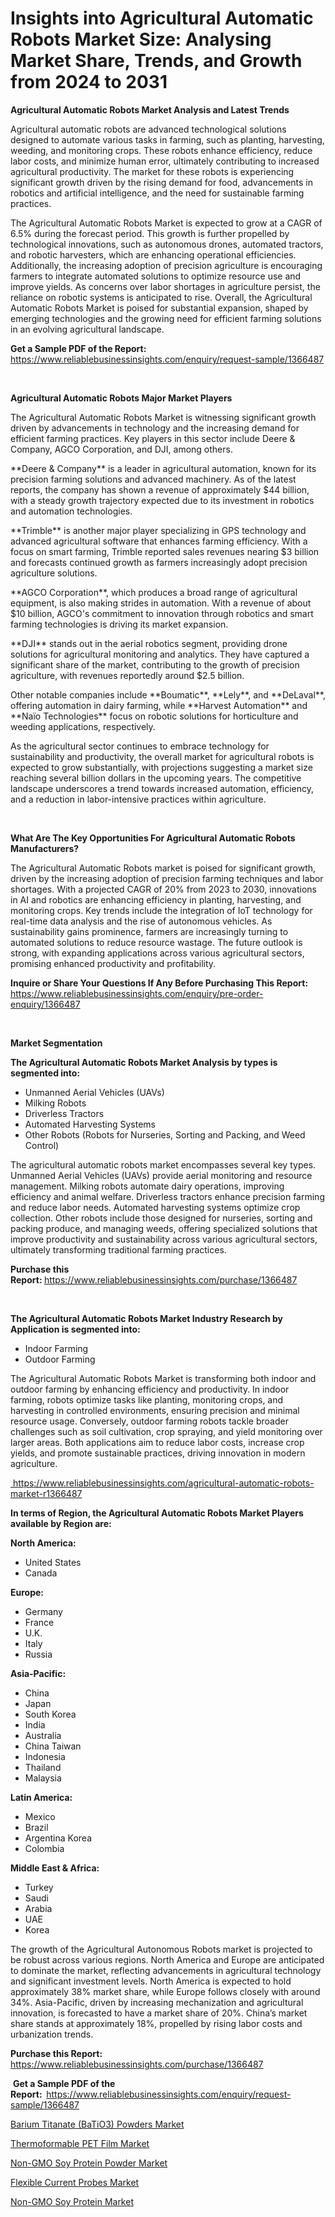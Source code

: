 <p><h1>Insights into Agricultural Automatic Robots Market Size: Analysing Market Share, Trends, and Growth from 2024 to 2031</h1></p><p><strong>Agricultural Automatic Robots Market Analysis and Latest Trends</strong></p>
<p><p>Agricultural automatic robots are advanced technological solutions designed to automate various tasks in farming, such as planting, harvesting, weeding, and monitoring crops. These robots enhance efficiency, reduce labor costs, and minimize human error, ultimately contributing to increased agricultural productivity. The market for these robots is experiencing significant growth driven by the rising demand for food, advancements in robotics and artificial intelligence, and the need for sustainable farming practices.</p><p>The Agricultural Automatic Robots Market is expected to grow at a CAGR of 6.5% during the forecast period. This growth is further propelled by technological innovations, such as autonomous drones, automated tractors, and robotic harvesters, which are enhancing operational efficiencies. Additionally, the increasing adoption of precision agriculture is encouraging farmers to integrate automated solutions to optimize resource use and improve yields. As concerns over labor shortages in agriculture persist, the reliance on robotic systems is anticipated to rise. Overall, the Agricultural Automatic Robots Market is poised for substantial expansion, shaped by emerging technologies and the growing need for efficient farming solutions in an evolving agricultural landscape.</p></p>
<p><strong>Get a Sample PDF of the Report:&nbsp;</strong> <a href="https://www.reliablebusinessinsights.com/enquiry/request-sample/1366487">https://www.reliablebusinessinsights.com/enquiry/request-sample/1366487</a></p>
<p>&nbsp;</p>
<p><strong>Agricultural Automatic Robots Major Market Players</strong></p>
<p><p>The Agricultural Automatic Robots Market is witnessing significant growth driven by advancements in technology and the increasing demand for efficient farming practices. Key players in this sector include Deere & Company, AGCO Corporation, and DJI, among others.</p><p>**Deere & Company** is a leader in agricultural automation, known for its precision farming solutions and advanced machinery. As of the latest reports, the company has shown a revenue of approximately $44 billion, with a steady growth trajectory expected due to its investment in robotics and automation technologies.</p><p>**Trimble** is another major player specializing in GPS technology and advanced agricultural software that enhances farming efficiency. With a focus on smart farming, Trimble reported sales revenues nearing $3 billion and forecasts continued growth as farmers increasingly adopt precision agriculture solutions.</p><p>**AGCO Corporation**, which produces a broad range of agricultural equipment, is also making strides in automation. With a revenue of about $10 billion, AGCO's commitment to innovation through robotics and smart farming technologies is driving its market expansion.</p><p>**DJI** stands out in the aerial robotics segment, providing drone solutions for agricultural monitoring and analytics. They have captured a significant share of the market, contributing to the growth of precision agriculture, with revenues reportedly around $2.5 billion.</p><p>Other notable companies include **Boumatic**, **Lely**, and **DeLaval**, offering automation in dairy farming, while **Harvest Automation** and **Naïo Technologies** focus on robotic solutions for horticulture and weeding applications, respectively.</p><p>As the agricultural sector continues to embrace technology for sustainability and productivity, the overall market for agricultural robots is expected to grow substantially, with projections suggesting a market size reaching several billion dollars in the upcoming years. The competitive landscape underscores a trend towards increased automation, efficiency, and a reduction in labor-intensive practices within agriculture.</p></p>
<p>&nbsp;</p>
<p><strong>What Are The Key Opportunities For Agricultural Automatic Robots Manufacturers?</strong></p>
<p><p>The Agricultural Automatic Robots market is poised for significant growth, driven by the increasing adoption of precision farming techniques and labor shortages. With a projected CAGR of 20% from 2023 to 2030, innovations in AI and robotics are enhancing efficiency in planting, harvesting, and monitoring crops. Key trends include the integration of IoT technology for real-time data analysis and the rise of autonomous vehicles. As sustainability gains prominence, farmers are increasingly turning to automated solutions to reduce resource wastage. The future outlook is strong, with expanding applications across various agricultural sectors, promising enhanced productivity and profitability.</p></p>
<p><strong>Inquire or Share Your Questions If Any Before Purchasing This Report:</strong> <a href="https://www.reliablebusinessinsights.com/enquiry/pre-order-enquiry/1366487">https://www.reliablebusinessinsights.com/enquiry/pre-order-enquiry/1366487</a></p>
<p>&nbsp;</p>
<p><strong>Market Segmentation</strong></p>
<p><strong>The Agricultural Automatic Robots Market Analysis by types is segmented into:</strong></p>
<p><ul><li>Unmanned Aerial Vehicles (UAVs)</li><li>Milking Robots</li><li>Driverless Tractors</li><li>Automated Harvesting Systems</li><li>Other Robots (Robots for Nurseries, Sorting and Packing, and Weed Control)</li></ul></p>
<p><p>The agricultural automatic robots market encompasses several key types. Unmanned Aerial Vehicles (UAVs) provide aerial monitoring and resource management. Milking robots automate dairy operations, improving efficiency and animal welfare. Driverless tractors enhance precision farming and reduce labor needs. Automated harvesting systems optimize crop collection. Other robots include those designed for nurseries, sorting and packing produce, and managing weeds, offering specialized solutions that improve productivity and sustainability across various agricultural sectors, ultimately transforming traditional farming practices.</p></p>
<p><strong>Purchase this Report:&nbsp;</strong><a href="https://www.reliablebusinessinsights.com/purchase/1366487">https://www.reliablebusinessinsights.com/purchase/1366487</a></p>
<p>&nbsp;</p>
<p><strong>The Agricultural Automatic Robots Market Industry Research by Application is segmented into:</strong></p>
<p><ul><li>Indoor Farming</li><li>Outdoor Farming</li></ul></p>
<p><p>The Agricultural Automatic Robots Market is transforming both indoor and outdoor farming by enhancing efficiency and productivity. In indoor farming, robots optimize tasks like planting, monitoring crops, and harvesting in controlled environments, ensuring precision and minimal resource usage. Conversely, outdoor farming robots tackle broader challenges such as soil cultivation, crop spraying, and yield monitoring over larger areas. Both applications aim to reduce labor costs, increase crop yields, and promote sustainable practices, driving innovation in modern agriculture.</p></p>
<p><a href="https://www.reliablebusinessinsights.com/agricultural-automatic-robots-market-r1366487">&nbsp;https://www.reliablebusinessinsights.com/agricultural-automatic-robots-market-r1366487</a></p>
<p><strong>In terms of Region, the Agricultural Automatic Robots Market Players available by Region are:</strong></p>
<p>
    <p> <strong> North America: </strong>
        <ul>
            <li>United States</li>
            <li>Canada</li>
        </ul>
        </p> 
    <p> <strong> Europe: </strong>
        <ul>
            <li>Germany</li>
            <li>France</li>
            <li>U.K.</li>
            <li>Italy</li>
            <li>Russia</li>
        </ul>
        </p> 
    <p> <strong> Asia-Pacific: </strong>
        <ul>
            <li>China</li>
            <li>Japan</li>
            <li>South Korea</li>
            <li>India</li>
            <li>Australia</li>
            <li>China Taiwan</li>
            <li>Indonesia</li>
            <li>Thailand</li>
            <li>Malaysia</li>
        </ul>
        </p> 
    <p> <strong> Latin America: </strong>
        <ul>
            <li>Mexico</li>
            <li>Brazil</li>
            <li>Argentina Korea</li>
            <li>Colombia</li>
        </ul>
        </p> 
    <p> <strong> Middle East & Africa: </strong>
        <ul>
            <li>Turkey</li>
            <li>Saudi</li>
            <li>Arabia</li>
            <li>UAE</li>
            <li>Korea</li>
        </ul>
    </p>
    </p>
<p><p>The growth of the Agricultural Autonomous Robots market is projected to be robust across various regions. North America and Europe are anticipated to dominate the market, reflecting advancements in agricultural technology and significant investment levels. North America is expected to hold approximately 38% market share, while Europe follows closely with around 34%. Asia-Pacific, driven by increasing mechanization and agricultural innovation, is forecasted to have a market share of 20%. China’s market share stands at approximately 18%, propelled by rising labor costs and urbanization trends.</p></p>
<p><strong>Purchase this Report: </strong><a href="https://www.reliablebusinessinsights.com/purchase/1366487">https://www.reliablebusinessinsights.com/purchase/1366487</a></p>
<p>&nbsp;<strong>Get a Sample PDF of the Report:&nbsp;&nbsp;</strong><a href="https://www.reliablebusinessinsights.com/enquiry/request-sample/1366487">https://www.reliablebusinessinsights.com/enquiry/request-sample/1366487</a></p>
<p><strong></strong></p>
<p><p><a href="https://issuu.com/reportprime-2/docs/barium-titanate-batio3-powders-mark_593c3261a240b3">Barium Titanate (BaTiO3) Powders Market</a></p><p><a href="https://issuu.com/reportprime-2/docs/thermoformable-pet-film-market-size_d6f59df2c689a7">Thermoformable PET Film Market</a></p><p><a href="https://github.com/NancyAlvarado586/Market-Research-Report-List-1/blob/main/non-gmo-soy-protein-powder-market.md">Non-GMO Soy Protein Powder Market</a></p><p><a href="https://www.linkedin.com/pulse/future-insights-flexible-current-probes-market-trends-62fie?trackingId=XlvNaR1eQw%2B0zrtI2szx9g%3D%3D">Flexible Current Probes Market</a></p><p><a href="https://github.com/JubayerMia832/Market-Research-Report-List-1/blob/main/non-gmo-soy-protein-market.md">Non-GMO Soy Protein Market</a></p></p>